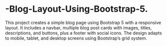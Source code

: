 # -Blog-Layout-Using-Bootstrap-5.
This project creates a simple blog page using Bootstrap 5 with a responsive layout. It includes a navbar, multiple blog post cards with images, titles, descriptions, and buttons, plus a footer with social icons. The design adapts to mobile, tablet, and desktop screens using Bootstrap’s grid system.
